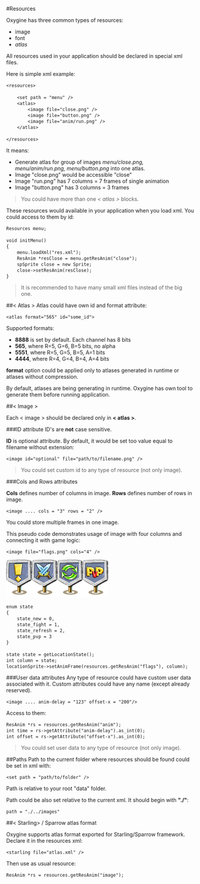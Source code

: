 #Resources

Oxygine has three common types of resources:
 
* image
* font
* *atlas*

 
All resources used in your application should be declared in special xml files.

Here is simple xml example:

	<resources>

		<set path = "menu" />
		<atlas>
			<image file="close.png" />
			<image file="button.png" />		
			<image file="anim/run.png" />
		</atlas>

	</resources>

It means: 

* Generate atlas for group of images *menu/close.png, menu/anim/run.png, menu/button.png* into one atlas. 
* Image "close.png" would be accessible "close"
* Image "run.png" has 7 columns = 7 frames of single animation
* Image "button.png" has 3 columns = 3 frames

> You could have more than one *< atlas >* blocks.

These resources would available in your application when you load xml. 
You could access to them by id:

	Resources menu;

	void initMenu()
	{
		menu.loadXml("res.xml");
		ResAnim *resClose = menu.getResAnim("close");
		spSprite close = new Sprite;
		close->setResAnim(resClose);
	}


> It is recommended to have many small xml files instead of the big one.
	
	
##< Atlas >
Atlas could have own id and format attribute:

	<atlas format="565" id="some_id">

Supported formats:

* **8888** is set by default. Each channel has 8 bits
* **565**, where R=5, G=6, B=5 bits, no alpha
* **5551**, where R=5, G=5, B=5, A=1 bits
* **4444**, where R=4, G=4, B=4, A=4 bits

**format** option could be applied only to atlases generated in runtime or atlases without compression.

By default, atlases are being generating in runtime. Oxygine has own tool to generate them before running application.   
	

##< Image >

Each < image > should be declared only in **< atlas >**.

###ID attribute
ID's are **not** case sensitive.

**ID** is optional attribute. By default, it would be set too value equal to filename without extension:

	<image id="optional" file="path/to/filename.png" />

> You could set custom id to any type of resource (not only image). 

###Cols and Rows attributes

**Cols** defines number of columns in image. 
**Rows** defines number of rows in image.

	<image .... cols = "3" rows = "2" />

You could store multiple frames in one image.

This pseudo code demonstrates usage of image with four columns and connecting it with game logic:

	<image file="flags.png" cols="4" />
![](img/image_cols.png)    

	enum state
	{
		state_new = 0, 
		state_fight = 1, 
		state_refresh = 2,
		state_pvp = 3
	}
	
	state state = getLocationState();
	int column = state; 
	locationSprite->setAnimFrame(resources.getResAnim("flags"), column);

###User data attributes
Any type of resource could have custom user data associated with it. Custom attributes could have any name (except already reserved).

	<image .... anim-delay = "123" offset-x = "200"/>

Access to them:

	ResAnim *rs = resources.getResAnim("anim");
	int time = rs->getAttribute("anim-delay").as_int(0);
	int offset = rs->getAttribute("offset-x").as_int(0);

> You could set user data to any type of resource (not only image).


##Paths
Path to the current folder where resources should be found could be set in xml with:
 
	<set path = "path/to/folder" />

Path is relative to your root "data" folder.

Path could be also set relative to the current xml. It should begin with **"./"**:

	path = "./../images"



##< Starling> / Sparrow atlas format

Oxygine supports atlas format exported for Starling/Sparrow framework. 
Declare it in the resources xml:
 
	<starling file="atlas.xml" />


Then use as usual resource:

	ResAnim *rs = resources.getResAnim("image");

